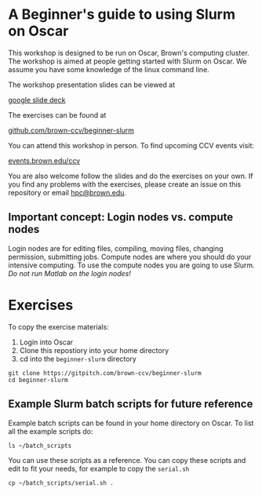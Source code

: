 # A Beginner's guide to using Slurm on Oscar

This workshop is designed to be run on Oscar, Brown's computing cluster.  The workshop is aimed at people getting started with Slurm on Oscar.  We assume you have some knowledge of the linux command line. 

The workshop presentation slides can be viewed at

[google slide deck](https://docs.google.com/presentation/d/1Gi9D5m6OmfHVBRhtlXIbJ7f2s5hXiRj1FrFAj_QP5OA/edit?usp=sharing)

The exercises can be found at 

[github.com/brown-ccv/beginner-slurm](https://github.com/brown-ccv/beginner-slurm)

You can attend this workshop in person. To find upcoming CCV events visit:

[events.brown.edu/ccv](https://events.brown.edu/ccv/view/month)

You are also welcome follow the slides and do the exercises on your own. If you find any problems with the exercises, please create an issue on this repository or email hpc@brown.edu.

## Important concept: Login nodes vs. compute nodes

Login nodes are for editing files, compiling, moving files, changing permission, submitting jobs. Compute nodes are where you should do your intensive computing.  To use the compute nodes you are going to use Slurm. 
*Do not run Matlab on the login nodes!*

# Exercises

To copy the exercise materials:

1. Login into Oscar
2. Clone this repostiory into your home directory
3. cd into the `beginner-slurm` directory

````
git clone https://gitpitch.com/brown-ccv/beginner-slurm
cd beginner-slurm
````

## Example Slurm batch scripts for future reference

Example batch scripts can be found in your home directory on Oscar. To list all the example scripts do:

````
ls ~/batch_scripts
````

You can use these scripts as a reference.  You can copy these scripts and edit to fit your needs, for example to copy the `serial.sh`

````
cp ~/batch_scripts/serial.sh .

````



